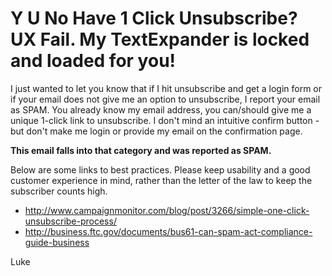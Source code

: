 # Y U No Have 1 Click Unsubscribe? UX Fail. My TextExpander is locked and loaded for you!

I just wanted to let you know that if I hit unsubscribe and get a login form or if your email does not give me an option to unsubscribe, I report your email as SPAM.  You already know my email address, you can/should give me a unique 1-click link to unsubscribe.  I don't mind an intuitive confirm button - but don't make me login or provide my email on the confirmation page. 

**This email falls into that category and was reported as SPAM.**

Below are some links to best practices. Please keep usability and a good customer experience in mind, rather than the letter of the law to keep the subscriber counts high.
- http://www.campaignmonitor.com/blog/post/3266/simple-one-click-unsubscribe-process/
- http://business.ftc.gov/documents/bus61-can-spam-act-compliance-guide-business

Luke